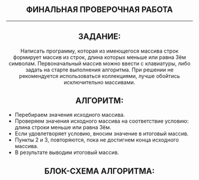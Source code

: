 <center>

## **ФИНАЛЬНАЯ ПРОВЕРОЧНАЯ РАБОТА**
___

## ЗАДАНИЕ:



Написать программу, которая из имеющегося массива строк формирует массив из строк, длина которых меньше или равна 3ём символам. Первоначальный массив можно ввести с клавиатуры, либо задать на старте выполнения алгоритма. При решении не рекомендуется использоваться коллекциями, лучше обойтись исключительно массивами.

## АЛГОРИТМ:

</center>

- Перебираем значения исходного массива.
- Проверяем значения исходного массива на соответствие условию: длина строки меньше или равна 3ём.
- Если удовлетворяет условию, вносим значение в итоговый массив.
- Пункты 2 и 3, повторяются, пока не достигнем конца исходного массива.
- В результате выводим итоговый массив.

<center>

## БЛОК-СХЕМА АЛГОРИТМА:

</center>

